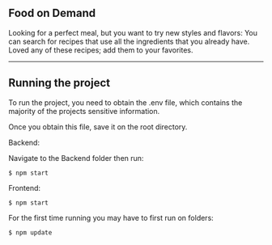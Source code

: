## Food on Demand

Looking for a perfect meal, but you want to try new styles and flavors:
You can search for recipes that use all the ingredients that you already have.
Loved any of these recipes; add them to your favorites.

---

## Running the project

To run the project, you need to obtain the .env file, which 
contains the majority of the projects sensitive information.

Once you obtain this file, save it on the root directory.

Backend:

Navigate to the Backend folder then run:

    $ npm start
    
Frontend:

    $ npm start

For the first time running you may have to first run on folders:
    
    $ npm update
